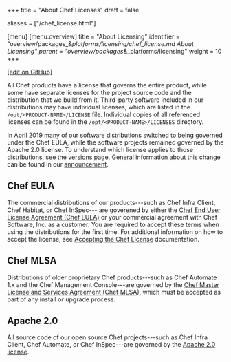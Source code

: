 +++
title = "About Chef Licenses"
draft = false

aliases = ["/chef_license.html"]

[menu]
  [menu.overview]
    title = "About Licensing"
    identifier = "overview/packages_&_platforms/licensing/chef_license.md About Licensing"
    parent = "overview/packages_&_platforms/licensing"
    weight = 10
+++

[\[edit on GitHub\]](https://github.com/chef/chef-web-docs/blob/master/content/chef_license.md)

All Chef products have a license that governs the entire product, while
some have separate licenses for the project source code and the
distribution that we build from it. Third-party software included in our
distributions may have individual licenses, which are listed in the
`/opt/<PRODUCT-NAME>/LICENSE` file. Individual copies of all referenced
licenses can be found in the `/opt/<PRODUCT-NAME>/LICENSES` directory.

In April 2019 many of our software distributions switched to being
governed under the Chef EULA, while the software projects remained
governed by the Apache 2.0 license. To understand which license applies
to those distributions, see the [versions page](/versions/). General
information about this change can be found in our
[announcement](https://blog.chef.io/2019/04/02/chef-software-announces-the-enterprise-automation-stack/).

## Chef EULA

The commercial distributions of our products---such as Chef Infra
Client, Chef Habitat, or Chef InSpec--- are goverened by either the
[Chef End User License Agreement (Chef
EULA)](https://www.chef.io/end-user-license-agreement/) or your
commercial agreement with Chef Software, Inc. as a customer. You are
required to accept these terms when using the distributions for the
first time. For additional information on how to accept the license, see
[Accepting the Chef License](/chef_license_accept/) documentation.

## Chef MLSA

Distributions of older proprietary Chef products---such as Chef Automate
1.x and the Chef Management Console---are governed by the [Chef Master
License and Services Agreement (Chef
MLSA)](https://www.chef.io/online-master-agreement/), which must be
accepted as part of any install or upgrade process.

## Apache 2.0

All source code of our open source Chef projects---such as Chef Infra Client, Chef
Automate, or Chef InSpec---are governed by the [Apache 2.0
license](https://www.apache.org/licenses/LICENSE-2.0).
